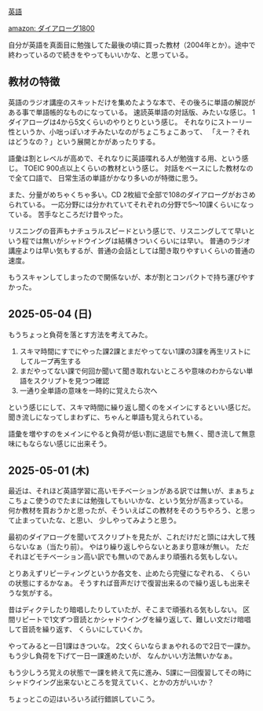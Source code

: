 [英語](%E8%8B%B1%E8%AA%9E)

[amazon: ダイアローグ1800](https://amzn.to/4k3B873)

自分が英語を真面目に勉強してた最後の頃に買った教材（2004年とか）。途中で終わっているので続きをやってもいいかな、と思っている。

## 教材の特徴

英語のラジオ講座のスキットだけを集めたような本で、その後ろに単語の解説がある事で単語帳的なものになっている。
速読英単語の対話版、みたいな感じ。
1ダイアローグは4から5文くらいのやりとりという感じ。
それなりにストーリー性というか、小咄っぽいオチみたいなのがちょこちょこあって、
「えー？それはどうなの？」という展開とかがあったりする。

語彙は割とレベルが高めで、それなりに英語喋れる人が勉強する用、という感じ。
TOEIC 900点以上くらいの教材という感じ。
対話をベースにした教材なので全て口語で、
日常生活の単語がかなり多いのが特徴に思う。

また、分量がめちゃくちゃ多い。CD 2枚組で全部で108のダイアローグがおさめられている。
一応分野には分かれていてそれぞれの分野で5〜10課くらいになっている。
苦手なところだけ昔やった。

リスニングの音声もナチュラルスピードという感じで、リスニングしてて早いという程では無いがシャドウイングは結構きついくらいには早い。
普通のラジオ講座よりは早い気もするが、普通の会話としては聞き取りやすいくらいの普通の速度。

もうスキャンしてしまったので関係ないが、本が割とコンパクトで持ち運びやすかった。

## 2025-05-04 (日)

もうちょっと負荷を落とす方法を考えてみた。

1. スキマ時間にすでにやった課2課とまだやってない1課の3課を再生リストにしてループ再生する
2. まだやってない課で何回か聞いて聞き取れないところや意味のわからない単語をスクリプトを見つつ確認
3. 一通り全単語の意味を一時的に覚えたら次へ

という感じにして、スキマ時間に繰り返し聞くのをメインにするといい感じだ。
聞き流しになってしまわずに、ちゃんと単語も覚えられている。

語彙を増やすのをメインにやると負荷が低い割に退屈でも無く、聞き流して無意味にもならない感じに出来そう。

## 2025-05-01 (木)

最近は、それほど英語学習に高いモチベーションがある訳では無いが、まぁちょこちょこ使うのでたまには勉強してもいいかな、という気分が高まっている。
何か教材を買おうかと思ったが、そういえばこの教材をそのうちやろう、と思って止まっていたな、と思い、
少しやってみようと思う。

最初のダイアローグを聞いてスクリプトを見たが、これだけだと頭には大して残らないなぁ（当たり前）。
やはり繰り返しやらないとあまり意味が無い。
ただそれほどモチベーション高い訳でも無いのであんまり頑張れる気もしない。

とりあえずリピーティングというか各文を、止めたら完璧になぞれる、
くらいの状態にするかなぁ。
そうすれば音声だけで復習出来るので繰り返しも出来そうな気がする。

昔はディクテしたり暗唱したりしていたが、そこまで頑張れる気もしない。
区間リピートで1文ずつ音読とかシャドウイングを繰り返して、難しい文だけ暗唱して音読を繰り返す、
くらいにしていくか。

やってみると一日1課はきついな。
2文くらいならまぁやれるので2日で一課か。
もう少し負荷を下げて一日一課進めたいが、
なんかいい方法無いかなぁ。

もう少しうろ覚えの状態で一課を終えて先に進み、5課に一回復習してその時にシャドウイング出来ないところを覚えていく、とかの方がいいか？

ちょっとこの辺はいろいろ試行錯誤していこう。